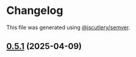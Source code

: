 # Changelog

This file was generated using [@jscutlery/semver](https://github.com/jscutlery/semver).

## [0.5.1](https://github.com/Sitecore-PD/sitecore.cloudsdk.js/compare/search-0.5.1-rc.0...search-0.5.1) (2025-04-09)
